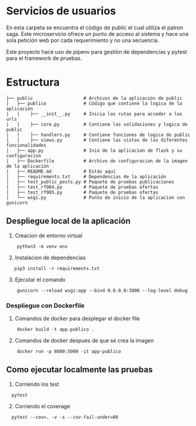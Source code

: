 # Servicios de usuarios 

En esta carpeta se encuentra el código de public el cual utiliza el patron saga. Este microservicio ofrece un punto de acceso al sistema y hace una sola petición web por cada requerimiento y no una secuencia.

Este proyecto hace uso de pipenv para gestión de dependencias y pytest para el framework de pruebas.

# Estructura

````
├── public                   # Archivos de la aplicación de public 
|   ├── publico              # Código que contiene la logica de la aplicación
|   |    ├── __init__.py     # Inicia las rutas para acceder a las urls
|   |    ├── core.py         # Contiene las validaciones y logica de public
|   |    ├── handlers.py     # Contiene funciones de logica de public
|   |    ├── views.py        # Contiene las vistas de las diferentes funcionalidades 
|   ├── app.py               # Inio de la aplicacion de flask y su configuracion
|   ├── Dockerfile           # Archivo de configuracion de la imagen de la aplicación
|   ├── README.md            # Estás aquí
|   ├── requirements.txt     # Dependencias de la aplicación
|   ├── test_public_posts.py # Paquete de pruebas publicaciones
|   ├── test_rf004.py        # Paquete de pruebas ofertas
|   ├── test_rf005.py        # Paquete de pruebas ofertas
|   └── wsgi.py              # Punto de inicio de la aplicacion con gunicorn 
````

## Despliegue local de la aplicación

1. Creacion de entorno virtual
```shell
    python3 -m venv env
```
2. Instalacion de dependencias 
```shell
   pip3 install -r requirements.txt 
```
3. Ejecutar el comando
```shell
    gunicorn --reload wsgi:app --bind 0.0.0.0:3000 --log-level debug
```
### Despliegue con Dockerfile

1. Comandos de docker para desplegar el docker file
```shell
    docker build -t app-publico .
```
2. Comandos de docker despues de que se crea la imagen
```shell
    docker run -p 8000:5000 -it app-publico
```

## Como ejecutar localmente las pruebas

1. Corriendo los test
```shell
  pytest
```
2. Corriendo el coverage 
```shell
  pytest --cov=. -v -s --cov-fail-under=80
```
